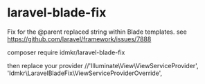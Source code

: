 # laravel-blade-fix
Fix for the @parent replaced string within Blade templates. see https://github.com/laravel/framework/issues/7888

composer require idmkr/laravel-blade-fix

then replace your provider
//'Illuminate\View\ViewServiceProvider',
'Idmkr\LaravelBladeFix\ViewServiceProviderOverride',
